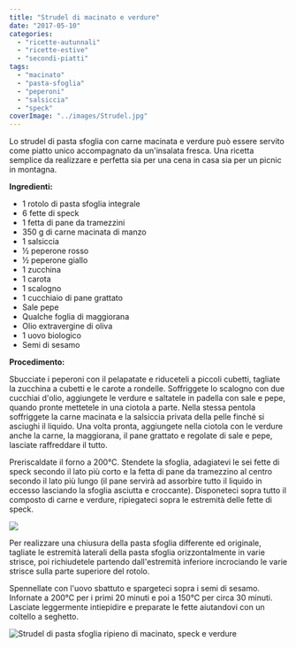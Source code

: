 ```yaml
---
title: "Strudel di macinato e verdure"
date: "2017-05-10"
categories: 
  - "ricette-autunnali"
  - "ricette-estive"
  - "secondi-piatti"
tags: 
  - "macinato"
  - "pasta-sfoglia"
  - "peperoni"
  - "salsiccia"
  - "speck"
coverImage: "../images/Strudel.jpg"
---
```


Lo strudel di pasta sfoglia con carne macinata e verdure può essere servito come piatto unico accompagnato da un'insalata fresca. Una ricetta semplice da realizzare e perfetta sia per una cena in casa sia per un picnic in montagna.

**Ingredienti:**

- 1 rotolo di pasta sfoglia integrale
- 6 fette di speck
- 1 fetta di pane da tramezzini
- 350 g di carne macinata di manzo
- 1 salsiccia
- ½ peperone rosso
- ½ peperone giallo
- 1 zucchina
- 1 carota
- 1 scalogno
- 1 cucchiaio di pane grattato
- Sale pepe
- Qualche foglia di maggiorana
- Olio extravergine di oliva
- 1 uovo biologico
- Semi di sesamo

**Procedimento:**

Sbucciate i peperoni con il pelapatate e riduceteli a piccoli cubetti, tagliate la zucchina a cubetti e le carote a rondelle. Soffriggete lo scalogno con due cucchiai d'olio, aggiungete le verdure e saltatele in padella con sale e pepe, quando pronte mettetele in una ciotola a parte. Nella stessa pentola soffriggete la carne macinata e la salsiccia privata della pelle finché si asciughi il liquido. Una volta pronta, aggiungete nella ciotola con le verdure anche la carne, la maggiorana, il pane grattato e regolate di sale e pepe, lasciate raffreddare il tutto.

Preriscaldate il forno a 200°C. Stendete la sfoglia, adagiatevi le sei fette di speck secondo il lato più corto e la fetta di pane da tramezzino al centro secondo il lato più lungo (il pane servirà ad assorbire tutto il liquido in eccesso lasciando la sfoglia asciutta e croccante). Disponeteci sopra tutto il composto di carne e verdure, ripiegateci sopra le estremità delle fette di speck.

![](https://cucinadalnord.it/wp-content/uploads/2017/05/strudel4.jpg)

Per realizzare una chiusura della pasta sfoglia differente ed originale, tagliate le estremità laterali della pasta sfoglia orizzontalmente in varie strisce, poi richiudetele partendo dall'estremità inferiore incrociando le varie strisce sulla parte superiore del rotolo.

Spennellate con l'uovo sbattuto e spargeteci sopra i semi di sesamo. Infornate a 200°C per i primi 20 minuti e poi a 150°C per circa 30 minuti. Lasciate leggermente intiepidire e preparate le fette aiutandovi con un coltello a seghetto.

![Strudel di pasta sfoglia ripieno di macinato, speck e verdure](https://cucinadalnord.it/wp-content/uploads/2017/05/strudel1.jpg)

